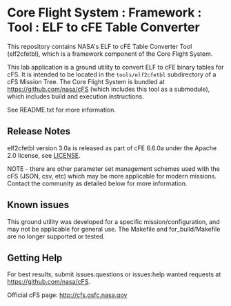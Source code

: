 # Core Flight System : Framework : Tool : ELF to cFE Table Converter

This repository contains NASA's ELF to cFE Table Converter Tool (elf2cfetbl), which is a framework component of the Core Flight System.

This lab application is a ground utility to convert ELF to cFE binary tables for cFS. It is intended to be located in the `tools/elf2cfetbl` subdirectory of a cFS Mission Tree.  The Core Flight System is bundled at https://github.com/nasa/cFS (which includes this tool as a submodule), which includes build and execution instructions.

See README.txt for more information.

## Release Notes

elf2cfetbl version 3.0a is released as part of cFE 6.6.0a under the Apache 2.0 license, see [LICENSE](LICENSE-18128-Apache-2_0.pdf).

NOTE - there are other parameter set management schemes used with the cFS (JSON, csv, etc) which may be more applicable for modern missions.  Contact the community as detailed below for more information.

## Known issues

This ground utility was developed for a specific mission/configuration, and may not be applicable for general use.  The Makefile and for_build/Makefile are no longer supported or tested.

## Getting Help

For best results, submit issues:questions or issues:help wanted requests at https://github.com/nasa/cFS.

Official cFS page: http://cfs.gsfc.nasa.gov

